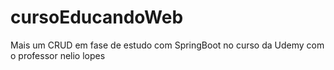 # cursoEducandoWeb

Mais um CRUD em fase de estudo com SpringBoot no curso da Udemy com o professor nelio lopes
